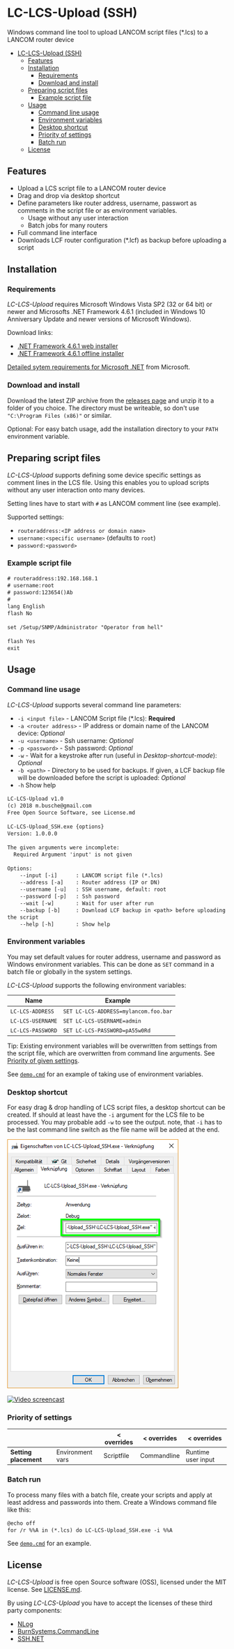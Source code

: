 # LC-LCS-Upload (SSH)
Windows command line tool to upload LANCOM script files (*.lcs) to a LANCOM router device

<!-- TOC -->

- [LC-LCS-Upload (SSH)](#lc-lcs-upload-ssh)
    - [Features](#features)
    - [Installation](#installation)
        - [Requirements](#requirements)
        - [Download and install](#download-and-install)
    - [Preparing script files](#preparing-script-files)
        - [Example script file](#example-script-file)
    - [Usage](#usage)
        - [Command line usage](#command-line-usage)
        - [Environment variables](#environment-variables)
        - [Desktop shortcut](#desktop-shortcut)
        - [Priority of settings](#priority-of-settings)
        - [Batch run](#batch-run)
    - [License](#license)

<!-- /TOC -->

## Features
- Upload a LCS script file to a LANCOM router device
- Drag and drop via desktop shortcut
- Define parameters like router address, username, passwort as comments in the script file or as environment variables.
    - Usage without any user interaction
    - Batch jobs for many routers
- Full command line interface
- Downloads LCF router configuration (*.lcf) as backup before uploading a script

## Installation

### Requirements

*LC-LCS-Upload* requires Microsoft Windows Vista SP2 (32 or 64 bit) or newer and Microsofts .NET Framework 4.6.1 (included in Windows 10 Anniversary Update and newer versions of Microsoft Windows).

Download links:

- [.NET Framework 4.6.1 web installer](http://go.microsoft.com/fwlink/?LinkId=780597)
- [.NET Framework 4.6.1 offline installer](http://go.microsoft.com/fwlink/?LinkId=780601)

[Detailed sytem requirements for Microsoft .NET](https://docs.microsoft.com/en-us/dotnet/framework/get-started/system-requirements) from Microsoft.

### Download and install

Download the latest ZIP archive from the [releases page](https://github.com/elpatron68/lc-lcs-upload/releases) and unzip it to a folder of you choice. The directory must be writeable, so don't use `"C:\Program Files (x86)"` or similar.

Optional: For easy batch usage, add the installation directory to your `PATH` environment variable.

## Preparing script files
*LC-LCS-Upload* supports defining some device specific settings as comment lines in the LCS file. Using this enables you to upload scripts without any user interaction onto many devices.

Setting lines have to start with `#` as LANCOM comment line (see example).

Supported settings:
- `routeraddress:<IP address or domain name>`
- `username:<specific username>` (defaults to `root`)
- `password:<password>`

### Example script file

```
# routeraddress:192.168.168.1
# username:root
# password:123654()Ab
#
lang English
flash No

set /Setup/SNMP/Administrator "Operator from hell"

flash Yes
exit
```


## Usage

### Command line usage

*LC-LCS-Upload* supports several command line parameters:

- `-i <input file>` - LANCOM Script file (*.lcs): **Required**
- `-a <router address>` - IP address or domain name of the LANCOM device: *Optional*
- `-u <username>` - Ssh username: *Optional*
- `-p <password>` - Ssh password: *Optional*
- `-w` - Wait for a keystroke after run (useful in *Desktop-shortcut-mode*): *Optional*
- `-b <path>` - Directory to be used for backups. If given, a LCF backup file will be downloaded before the script is uploaded: *Optional*
- `-h` Show help

```
LC-LCS-Upload v1.0
(c) 2018 m.busche@gmail.com
Free Open Source Software, see License.md

LC-LCS-Upload_SSH.exe {options}
Version: 1.0.0.0

The given arguments were incomplete:
  Required Argument 'input' is not given

Options:
    --input [-i]      : LANCOM script file (*.lcs)
    --address [-a]    : Router address (IP or DN)
    --username [-u]   : SSH username, default: root
    --password [-p]   : Ssh password
    --wait [-w]       : Wait for user after run
    --backup [-b]     : Download LCF backup in <path> before uploading the script
    --help [-h]       : Show help
```
### Environment variables

You may set default values for router address, username and password as Windows environment variables. This can be done as `SET` command in a batch file or globally in the system settings.

*LC-LCS-Upload* supports the following environment variables:

| Name              | Example                               |
| ----------------- | ------------------------------------- |
| `LC-LCS-ADDRESS`  | `SET LC-LCS-ADDRESS=mylancom.foo.bar` |
| `LC-LCS-USERNAME` | `SET LC-LCS-USERNAME=admin`           |
| `LC-LCS-PASSWORD` | `SET LC-LCS-PASSWORD=pA55w0Rd`        |

Tip: Existing environment variables will be overwritten from settings from the script file, which are overwritten from command line arguments. See [Priority of given settings](README.md#Priority-of-settings).

See [`demo.cmd`](https://github.com/elpatron68/lc-lcs-upload/blob/master/LC-LCS-Upload_SSH/demo.cmd) for an example of taking use of environment variables.


### Desktop shortcut

For easy drag & drop handling of LCS script files, a desktop shortcut can be created. If should at least have the `-i` argument for the LCS file to be processed. You may probable add `-w` to see the output. note, that `-i` has to be the last command line switch as the file name will be added at the end.

![Desktop shortcut](https://github.com/elpatron68/lc-lcs-upload/raw/master/screenshots/LC-LCS-Upload_SSH.exe_shortcut.png "Desktop shortcut settings")


[![Video screencast](https://j.gifs.com/3231Np.gif)](https://www.youtube.com/watch?v=h_yv8S8wOhI)

### Priority of settings

|                       |                  | < overrides | < overrides | < overrides         |
| --------------------- | ---------------- | ----------- | ----------- | ------------------- |
| **Setting placement** | Environment vars | Scriptfile  | Commandline | Runtime user input  |

### Batch run

To process many files with a batch file, create your scripts and apply at least address and passwords into them. Create a Windows command file like this:

```
@echo off
for /r %%A in (*.lcs) do LC-LCS-Upload_SSH.exe -i %%A
```

See [`demo.cmd`](https://github.com/elpatron68/lc-lcs-upload/blob/master/LC-LCS-Upload_SSH/demo.cmd) for an example.

## License

*LC-LCS-Upload* is free open Source software (OSS), licensed under the MIT license. See [LICENSE.md](https://github.com/elpatron68/lc-lcs-upload/raw/master/LICENSE.md).

By using *LC-LCS-Upload* you have to accept the licenses of these third party components:

- [NLog](https://raw.githubusercontent.com/NLog/NLog/master/LICENSE.txt)
- [BurnSystems.CommandLine](https://opensource.org/licenses/MIT)
- [SSH.NET](https://github.com/sshnet/SSH.NET/blob/master/LICENSE)

